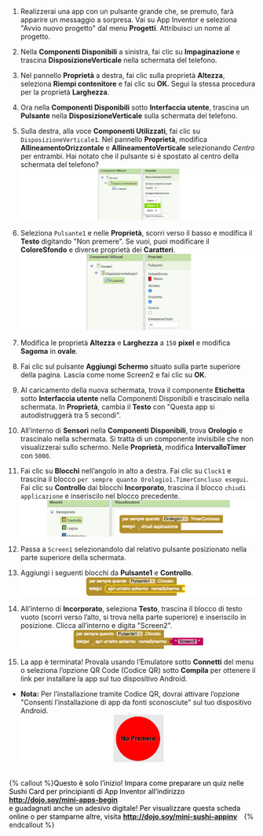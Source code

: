 1. Realizzerai una app con un pulsante grande che, se premuto, farà apparire un messaggio a sorpresa. Vai su App Inventor e seleziona "Avvio nuovo progetto" dal menu **Progetti**. Attribuisci un nome al progetto.

2. Nella **Componenti Disponibili** a sinistra, fai clic su **Impaginazione** e trascina **DisposizioneVerticale** nella schermata del telefono.
 
3. Nel pannello **Proprietà** a destra, fai clic sulla proprietà **Altezza**, seleziona **Riempi contenitore** e fai clic su **OK**. Segui la stessa procedura per la proprietà **Larghezza**. 

4. Ora nella **Componenti Disponibili** sotto **Interfaccia utente**, trascina un **Pulsante** nella **DisposizioneVerticale** sulla schermata del telefono.

5. Sulla destra, alla voce **Componenti Utilizzati**, fai clic su `DisposizioneVerticale1`. Nel pannello **Proprietà**, modifica **AllineamentoOrizzontale** e **AllineamentoVerticale** selezionando _Centro_ per entrambi. Hai notato che il pulsante si è spostato al centro della schermata del telefono?
   ![](VertArrAlignProps_258_800.png)
   
6. Seleziona `Pulsante1` e nelle **Proprietà**, scorri verso il basso e modifica il **Testo** digitando "Non premere". Se vuoi, puoi modificare il **ColoreSfondo** e diverse proprietà dei **Caratteri**.
   ![](ButtonPropsFont_290_900.png)
   
7. Modifica le proprietà **Altezza** e **Larghezza** a `150` **pixel** e modifica **Sagoma** in **ovale**.

8. Fai clic sul pulsante **Aggiungi Schermo** situato sulla parte superiore della pagina. Lascia come nome Screen2 e fai clic su **OK**.

9. Al caricamento della nuova schermata, trova il componente **Etichetta** sotto **Interfaccia utente** nella Componenti Disponibili e trascinalo nella schermata. In **Proprietà**, cambia il **Testo** con "Questa app si autodistruggerà tra 5 secondi".

10. All’interno di **Sensori** nella **Componenti Disponibili**, trova **Orologio** e trascinalo nella schermata. Si tratta di un componente invisibile che non visualizzerai sullo schermo. Nelle **Proprietà**, modifica **IntervalloTimer** con `5000`.

11. Fai clic su **Blocchi** nell’angolo in alto a destra. Fai clic su `Clock1` e trascina il blocco `per sempre quanto Orologio1.TimerConcluso esegui`. Fai clic su **Controllo** dai blocchi **Incorporato**, trascina il blocco `chiudi applicazione` e inseriscilo nel blocco precedente.
    ![](TimerBlock_124_800.png)
    
12. Passa a `Screen1` selezionandolo dal relativo pulsante posizionato nella parte superiore della schermata.

13. Aggiungi i seguenti blocchi da **Pulsante1** e **Controllo**.
    ![](Button1BlocksA_65_800.png)
    
14. All’interno di **Incorporato**, seleziona **Testo**, trascina il blocco di testo vuoto \(scorri verso l’alto, si trova nella parte superiore\) e inseriscilo in posizione. Clicca all’interno e digita "Screen2".
   ![](Button1BlocksB_66_800.png)
   
15. La app è terminata! Provala usando l’Emulatore sotto **Connetti** del menu o seleziona l’opzione QR Code (Codice QR) sotto **Compila** per ottenere il link per installare la app sul tuo dispositivo Android.
 * **Nota:** Per l’installazione tramite Codice QR, dovrai attivare l’opzione "Consenti l’installazione di app da fonti sconosciute" sul tuo dispositivo Android.
    ![](Button_160_800.png) 
![](whitespace_10_800.png)

{% callout %}<span style="color: #000000; margin-right: 10px;">Questo è solo l’inizio! Impara come preparare un quiz nelle Sushi Card per principianti di App Inventor all’indirizzo <b>http://dojo.soy/mini-apps-begin</b> <br />e guadagnati anche un adesivo digitale! Per visualizzare questa scheda online o per stamparne altre, visita <b>http://dojo.soy/mini-sushi-appinv</b> </span>
{% endcallout %}







